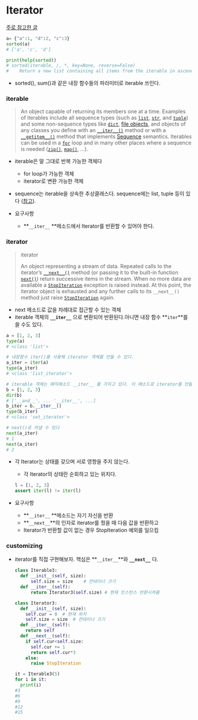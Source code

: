 # Iterator

[주로 참고한 글](https://shoark7.github.io/programming/python/iterable-iterator-generator-in-python#4a)

```python
a= {"a":1, "d":2, "c":3}
sorted(a)
# ['a', 'c', 'd']

print(help(sorted))
# sorted(iterable, /, *, key=None, reverse=False)
#    Return a new list containing all items from the iterable in ascending order.
```

* sorted(), sum()과 같은 내장 함수들의 파라미터로 iterable 쓰인다.



### iterable

> An object capable of returning its members one at a time. Examples of iterables include all sequence types (such as [`list`](https://docs.python.org/3/library/stdtypes.html#list), [`str`](https://docs.python.org/3/library/stdtypes.html#str), and [`tuple`](https://docs.python.org/3/library/stdtypes.html#tuple)) and some non-sequence types like [`dict`](https://docs.python.org/3/library/stdtypes.html#dict), [file objects](https://docs.python.org/3/glossary.html#term-file-object), and objects of any classes you define with an [`__iter__()`](https://docs.python.org/3/reference/datamodel.html#object.__iter__) method or with a [`__getitem__()`](https://docs.python.org/3/reference/datamodel.html#object.__getitem__) method that implements [Sequence](https://docs.python.org/3/glossary.html#term-sequence) semantics. Iterables can be used in a [`for`](https://docs.python.org/3/reference/compound_stmts.html#for) loop and in many other places where a sequence is needed ([`zip()`](https://docs.python.org/3/library/functions.html#zip), [`map()`](https://docs.python.org/3/library/functions.html#map), …). 

 * iterable은 말 그대로 반복 가능한 객체다

    * for loop가 가능한 객체
    * iterator로 변환 가능한 객체

 * sequence는 iterable을 상속한 추상클래스다. sequence에는 list, tuple 등이 있다 ([참고](https://seung00.tistory.com/41)).

* 요구사항

  *  **`__iter__` **메소드에서 Iterator를 반환할 수 있어야 한다.

  

### iterator

> iterator
>
> An object representing a stream of data. Repeated calls to the iterator’s [`__next__()`](https://docs.python.org/3/library/stdtypes.html#iterator.__next__) method (or passing it to the built-in function [`next()`](https://docs.python.org/3/library/functions.html#next)) return successive items in the stream. When no more data are available a [`StopIteration`](https://docs.python.org/3/library/exceptions.html#StopIteration) exception is raised instead. At this point, the iterator object is exhausted and any further calls to its `__next__()` method just raise [`StopIteration`](https://docs.python.org/3/library/exceptions.html#StopIteration) again.

*  next 메소드로 값을 차례대로 접근할 수 있는 객체
  * iterable 객체의 **`__iter__`** 으로 변환되어 반환된다.아니면 내장 함수 **`iter`**를 쓸 수도 있다.

```python
a = [1, 2, 3]
type(a)
# <class 'list'>

# 내장함수 iter()를 사용해 iterator 객체를 만들 수 있다.
a_iter = iter(a)
type(a_iter)
# <class 'list_iterator'>

# iterable 객체는 매직메소드 __iter__ 를 가지고 있다. 이 메소드로 iterator를 만들수 있다.
b = {1, 2, 3}
dir(b)
# ['__and__', ... '__iter__', ...]
b_iter = b.__iter__()
type(b_iter)
# <class 'set_iterator'>

# next()로 꺼낼 수 있다
next(a_iter)
# 1
next(a_iter)
# 2
```

* 각  Iterator는 상태를 갖으며 서로 영향을 주지 않는다.

  * 각  Iterator의 상태란 순회하고 있는 위치다. 

  ```python
  l = [1, 2, 3]
  assert iter(l) != iter(l)
  ```

* 요구사항
  *  **`__iter__` **메소드는 자기 자신을 반환
  * **`__next__`**의 인자로 iterator를 줬을 때 다음 값을 반환하고 
  * Iterator가 반환할 값이 없는 경우 StopIteration 예외를 일으킴



### customizing

* iterator를 직접 구현해보자. 핵심은 **`__iter__`**와 **`__next__`** 다.

  ```python
  class Iterable3:
  	def __init__(self, size):
  		self.size = size	# 컨테이너 크기
  	def __iter__(self):
  		return Iterator3(self.size)	# 현재 인스턴스 반환시켜줌
  
  class Iterator3:
    def __init__(self, size):
      self.cur = 0	# 현재 위치
      self.size = size	# 컨테이너 크기
    def __iter__(self):
      return self
    def __next__(self):
      if self.cur<self.size:
        self.cur += 1
        return self.cur*3
      else:
        raise StopIteration
  
  it = Iterable3(5)
  for i in it:
    print(i)
  #3
  #6
  #9
  #12
  #15
  ```

  